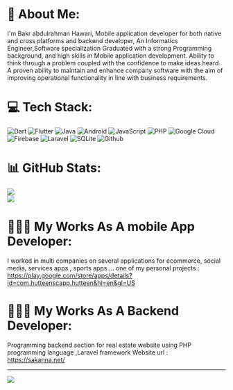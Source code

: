 # 💫 About Me:
I'm Bakr abdulrahman Hawari, Mobile application developer for both native and cross platforms and backend developer, An Informatics Engineer,Software specialization Graduated with a strong Programming background, and high skills in Mobile application development. Ability to think through a problem coupled with the confidence to make ideas heard. A proven ability to maintain and enhance company software with the aim of improving operational functionality in line with business requirements.

# 💻 Tech Stack:
![Dart](https://img.shields.io/badge/dart-%230175C2.svg?style=flat&logo=dart&logoColor=white) ![Flutter](https://img.shields.io/badge/Flutter-%2302569B.svg?style=flat&logo=Flutter&logoColor=white) ![Java](https://img.shields.io/badge/java-%23ED8B00.svg?style=flat&logo=java&logoColor=white) ![Android](https://img.shields.io/badge/-android-green) ![JavaScript](https://img.shields.io/badge/javascript-%23323330.svg?style=flat&logo=javascript&logoColor=%23F7DF1E) ![PHP](https://img.shields.io/badge/swift-F54A2A?style=flat&logo=swift&logoColor=white) ![Google Cloud](https://img.shields.io/badge/Google%20Cloud-%234285F4.svg?style=flat&logo=google-cloud&logoColor=white) ![Firebase](https://img.shields.io/badge/firebase-%23039BE5.svg?style=flat&logo=firebase) ![Laravel](https://img.shields.io/badge/laravel-%23FF2D20.svg?style=flat&logo=laravel&logoColor=white) ![SQLite](https://img.shields.io/badge/sqlite-%2307405e.svg?style=flat&logo=sqlite&logoColor=white) ![Github](https://camo.githubusercontent.com/0147981134ab7ea3e2fec8431d1c49e365792a0003458f679c19b725e6b25545/68747470733a2f2f696d672e736869656c64732e696f2f62616467652f6769746c616225323043492d2532333138313731372e7376673f7374796c653d666f722d7468652d6261646765266c6f676f3d6769746c6162266c6f676f436f6c6f723d7768697465)

# 📊 GitHub Stats:
![](https://github-readme-stats.vercel.app/api?username=bakrabdulrahmanhawarieng&theme=dark&hide_border=false&include_all_commits=false&count_private=false)<br/>
![](https://github-readme-streak-stats.herokuapp.com/?user=bakrabdulrahmanhawarieng&theme=dark&hide_border=false)<br/>

# 👨🏻‍💻 My Works As A mobile App Developer:
I worked in multi companies on several applications for ecommerce, social media, services apps , sports apps  ...
one of my personal projects :
https://play.google.com/store/apps/details?id=com.hutteenscapp.hutteen&hl=en&gl=US 

# 👨🏻‍💻 My Works As A Backend Developer:
Programming backend section for real estate website using PHP programming language ,Laravel framework
Website url :
https://sakanna.net/ 

---
[![](https://visitcount.itsvg.in/api?id=bakrabdulrahmanhawarieng&icon=0&color=0)](https://visitcount.itsvg.in)
